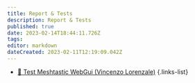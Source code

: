 ```yaml
---
title: Report & Tests
description: Report & Tests
published: true
date: 2023-02-14T18:44:11.726Z
tags: 
editor: markdown
dateCreated: 2023-02-11T12:19:09.042Z
---
```


- [:memo: Test Meshtastic WebGui (Vincenzo Lorenzale)](/report_tests/vincenzo-lorenzale_testmeshtasticwebgui.pdf)
{.links-list}